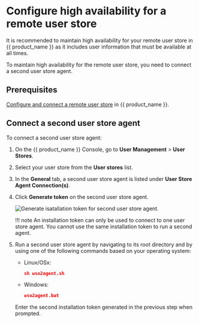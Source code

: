 # Configure high availability for a remote user store

It is recommended to maintain high availability for your remote user store in {{ product_name }} as it includes user information that must be available at all times.

To maintain high availability for the remote user store, you need to connect a second user store agent.

## Prerequisites

[Configure and connect a remote user store](../../guides/users/user-stores/configure-a-user-store/) in {{ product_name }}.

## Connect a second user store agent

To connect a second user store agent:

1. On the {{ product_name }} Console, go to **User Management** > **User Stores**.
2. Select your user store from the **User stores** list.
3. In the **General** tab, a second user store agent is listed under **User Store Agent Connection(s)**.
4. Click **Generate token** on the second user store agent.

    ![Generate isatallation token for second user store agent.](../../../assets/img/guides/user-stores/generate-second-token.png)

    !!! note
        An installation token can only be used to connect to one user store agent. You cannot use the same installation token to run a second agent.

5. Run a second user store agent by navigating to its root directory and by using one of the following commands based on your operating system:

    - Linux/OSx:
        ``` json 
        sh wso2agent.sh
        ```

    - Windows:
        ``` json 
        wso2agent.bat
        ```
    Enter the second installation token generated in the previous step when prompted.
